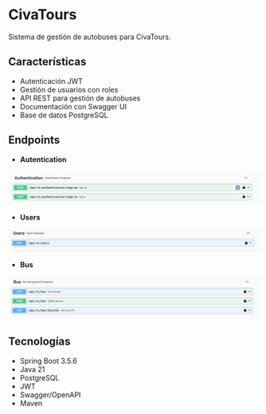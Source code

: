 # CivaTours

Sistema de gestión de autobuses para CivaTours.

## Características

- Autenticación JWT
- Gestión de usuarios con roles
- API REST para gestión de autobuses
- Documentación con Swagger UI
- Base de datos PostgreSQL

## Endpoints

- **Autentication**

![endpoint_autentication.jpeg](assets/endpoint_autentication.jpeg)

- **Users**

![endpoint_users.jpeg](assets/endpoint_users.jpeg)

- **Bus**

![enpoint_bus.jpeg](assets/enpoint_bus.jpeg)

## Tecnologías

- Spring Boot 3.5.6
- Java 21
- PostgreSQL
- JWT
- Swagger/OpenAPI
- Maven

